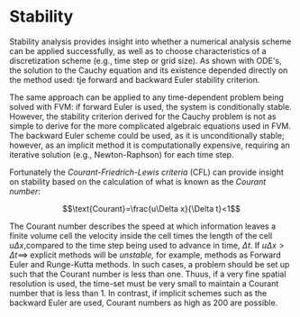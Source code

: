 # Stability

Stability analysis provides insight into whether a numerical analysis scheme can be applied successfully, as well as to choose characteristics of a discretization scheme (e.g., time step or grid size). As shown with ODE's, the solution to the Cauchy equation and its existence depended directly on the method used: tje forward and backward Euler stability criterion.

The same approach can be applied to any time-dependent problem being solved with FVM: if forward Euler is used, the system is conditionally stable. However, the stability criterion derived for the Cauchy problem is not as simple to derive for the more complicated algebraic equations used in FVM. The backward Euler scheme could be used, as it is unconditionally stable; however, as an implicit method it is computationally expensive, requiring an iterative solution (e.g., Newton-Raphson) for each time step.

Fortunately the _Courant-Friedrich-Lewis criteria_ (CFL) can provide insight on stability based on the calculation of what is known as the _Courant number_:

$$\text{Courant}=\frac{u\Delta x}{\Delta t}<1$$

The Courant number describes the speed at which information leaves a finite volume cell the velocity inside the cell times the length of the cell $u\Delta x$,compared to the time step being used to advance in time, $\Delta t$. If $u\Delta x>\Delta t \implies$ explicit methods will be _unstable,_ for example, methods as Forward Euler and Runge-Kutta methods. In such cases, a problem should be set up such that the Courant number is less than one. Thuus, if a very fine spatial resolution is used, the time-set must be very small to maintain a Courant number that is less than 1. In contrast, if implicit schemes such as the backward Euler are used, Courant numbers as high as 200 are possible.